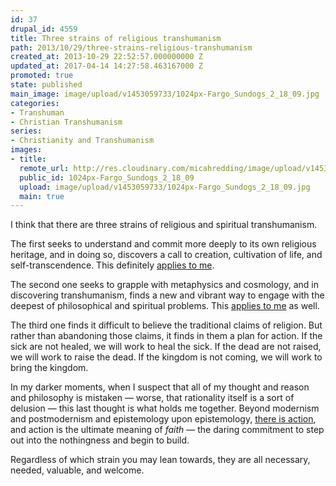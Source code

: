 ```yaml
---
id: 37
drupal_id: 4559
title: Three strains of religious transhumanism
path: 2013/10/29/three-strains-religious-transhumanism
created_at: 2013-10-29 22:52:57.000000000 Z
updated_at: 2017-04-14 14:27:58.463167000 Z
promoted: true
state: published
main_image: image/upload/v1453059733/1024px-Fargo_Sundogs_2_18_09.jpg
categories:
- Transhuman
- Christian Transhumanism
series:
- Christianity and Transhumanism
images:
- title: 
  remote_url: http://res.cloudinary.com/micahredding/image/upload/v1453059733/1024px-Fargo_Sundogs_2_18_09.jpg
  public_id: 1024px-Fargo_Sundogs_2_18_09
  upload: image/upload/v1453059733/1024px-Fargo_Sundogs_2_18_09.jpg
  main: true
---
```

I think that there are three strains of religious and spiritual transhumanism.

The first seeks to understand and commit more deeply to its own religious heritage, and in doing so, discovers a call to creation, cultivation of life, and self-transcendence. This definitely [applies to me](http://micahredding.com/blog/2012/04/25/christianity-transhumanism).

The second one seeks to grapple with metaphysics and cosmology, and in discovering transhumanism, finds a new and vibrant way to engage with the deepest of philosophical and spiritual problems. This [applies to me](http://micahredding.com/blog/2012/09/12/some-simulation-argument-flowcharts) as well.

The third one finds it difficult to believe the traditional claims of religion. But rather than abandoning those claims, it finds in them a plan for action. If the sick are not healed, we will work to heal the sick. If the dead are not raised, we will work to raise the dead. If the kingdom is not coming, we will work to bring the kingdom.

In my darker moments, when I suspect that all of my thought and reason and philosophy is mistaken — worse, that rationality itself is a sort of delusion — this last thought is what holds me together. Beyond modernism and postmodernism and epistemology upon epistemology, [there is action](http://micahredding.com/blog/2012/03/05/arguing-about-bible), and action is the ultimate meaning of *faith* — the daring commitment to step out into the nothingness and begin to build.

Regardless of which strain you may lean towards, they are all necessary, needed, valuable, and welcome.
